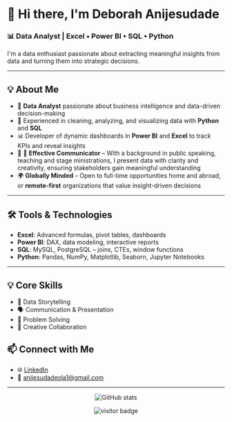 # 👋 Hi there, I'm Deborah Anijesudade

### 📊 Data Analyst | Excel • Power BI • SQL • Python

I'm a data enthusiast passionate about extracting meaningful insights from data and turning them into strategic decisions.

---

## 💡 About Me

- 🎯 **Data Analyst** passionate about business intelligence and data-driven decision-making  
- 🧠 Experienced in cleaning, analyzing, and visualizing data with **Python** and **SQL**  
- 📊 Developer of dynamic dashboards in **Power BI** and **Excel** to track KPIs and reveal insights  
- 🔁 🎤 **Effective Communicator** – With a background in public speaking, teaching and stage ministrations, I present data with clarity and creativity, ensuring stakeholders gain meaningful understanding  
- 🌍 **Globally Minded** – Open to full-time opportunities home and abroad, or **remote-first** organizations that value insight-driven decisions  

---

## 🛠️ Tools & Technologies

- **Excel**: Advanced formulas, pivot tables, dashboards  
- **Power BI**: DAX, data modeling, interactive reports  
- **SQL**: MySQL, PostgreSQL – joins, CTEs, window functions  
- **Python**: Pandas, NumPy, Matplotlib, Seaborn, Jupyter Notebooks  

---

## 💡 Core Skills

- 📖 Data Storytelling  
- 🗣️ Communication & Presentation  
- 🧩 Problem Solving  
- 🎨 Creative Collaboration

## 📫 Connect with Me

- 🌐 [LinkedIn](www.linkedin.com/in/)
- 📧 anijesudadeola1@gmail.com
---

<p align="center">
  <img src="https://github-readme-stats.vercel.app/api?username=yourusername&show_icons=true&theme=blueberry" alt="GitHub stats" />
</p>

<p align="center">
  <img src="https://visitor-badge.laobi.icu/badge?page_id=yourusername" alt="visitor badge"/>
</p>
